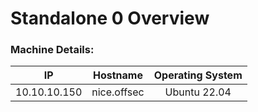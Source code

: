 # Standalone 0 Overview

### Machine Details:

|      IP      |  Hostname   | Operating System |
| :----------: | :---------: | :--------------: |
| 10.10.10.150 | nice.offsec |   Ubuntu 22.04   |
